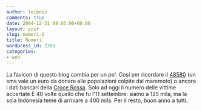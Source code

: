 ```yaml
---
author: leibniz
comments: true
date: 2004-12-31 09:05:06+00:00
layout: post
slug: numeri-2
title: Numeri
wordpress_id: 2203
categories:
- web
---
```


La favicon di questo blog cambia per un po'. Cosi per ricordare il [48580](http://www.protezionecivile.it/cms/view.php?dir_pk=187&cms_pk=1886&n_page=6) (un sms vale un euro da donare alle popolazioni colpite dal maremoto) o ancora i dati bancari della [Croce Rossa](http://www.cri.it/pages/get?type=article&sec=ATT&cat=ATNEW&i=195).
Solo ad oggi il numero delle vittime accertate Ë 40 volte quello che fu
l'11 settembre: siamo a 125 mila, ma la sola Indonesia teme di arrivare
a 400 mila. Per il resto, buon anno a tutti.
